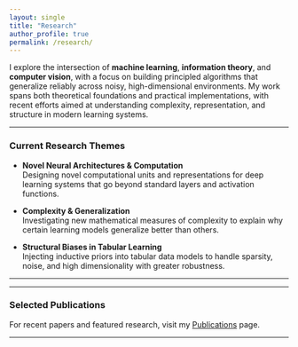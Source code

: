 ```yaml
---
layout: single
title: "Research"
author_profile: true
permalink: /research/
---
```



I explore the intersection of **machine learning**, **information theory**, and **computer vision**, with a focus on building principled algorithms that generalize reliably across noisy, high-dimensional environments. My work spans both theoretical foundations and practical implementations, with recent efforts aimed at understanding complexity, representation, and structure in modern learning systems.

---

### Current Research Themes

- **Novel Neural Architectures & Computation**  
  Designing novel computational units and representations for deep learning systems that go beyond standard layers and activation functions.

- **Complexity & Generalization**  
  Investigating new mathematical measures of complexity to explain why certain learning models generalize better than others.

- **Structural Biases in Tabular Learning**  
  Injecting inductive priors into tabular data models to handle sparsity, noise, and high dimensionality with greater robustness.

---


---

### Selected Publications

For recent papers and featured research, visit my [Publications](/publications/) page.

---
